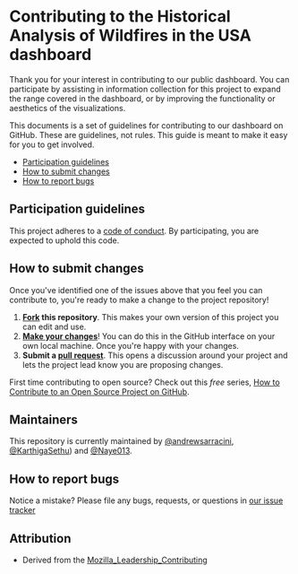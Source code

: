 # Contributing to the Historical Analysis of Wildfires in the USA dashboard

Thank you for your interest in contributing to our public dashboard. You can participate by assisting in information collection for this project to expand
the range covered in the dashboard, or by improving the functionality or aesthetics of the visualizations.

This documents is a set of guidelines for contributing to our dashboard on GitHub. These are guidelines, not rules. This guide is meant to make it easy for you to get involved.

* [Participation guidelines](#participation-guidelines)
* [How to submit changes](#how-to-submit-changes)
* [How to report bugs](#how-to-report-bugs)

## Participation guidelines

This project adheres to a [code of conduct](CODE_OF_CONDUCT.md). By participating, you are expected to uphold this code.

## How to submit changes

Once you've identified one of the issues above that you feel you can contribute to, you're ready to make a change to the project repository!

1. **[Fork](https://help.github.com/articles/fork-a-repo/) this repository**. This makes your own version of this project you can edit and use.
2. **[Make your changes](https://guides.github.com/activities/forking/#making-changes)**! You can do this in the GitHub interface on your own local machine. Once you're happy with your changes.
3. **Submit a [pull request](https://help.github.com/articles/proposing-changes-to-a-project-with-pull-requests/)**. This opens a discussion around your project and lets the project lead know you are proposing changes.

First time contributing to open source? Check out this *free* series, [How to Contribute to an Open Source Project on GitHub](https://egghead.io/series/how-to-contribute-to-an-open-source-project-on-github).

## Maintainers

This repository is currently maintained by [@andrewsarracini](https://github.com/andrewsarracini), [@KarthigaSethu](https://github.com/KarthigaSethu)) and [@Naye013](http://github.com/Naye013). 

## How to report bugs

Notice a mistake? Please file any bugs, requests, or questions in [our issue tracker](https://github.com/andrewsarracini/issues)

## Attribution 
- Derived from the [Mozilla_Leadership_Contributing](https://github.com/mozilla/open-leadership-training-series/blob/gh-pages/CONTRIBUTING.md?plain=1)
